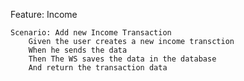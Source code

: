 Feature: Income

    Scenario: Add new Income Transaction
        Given the user creates a new income transction
        When he sends the data
        Then The WS saves the data in the database
        And return the transaction data
